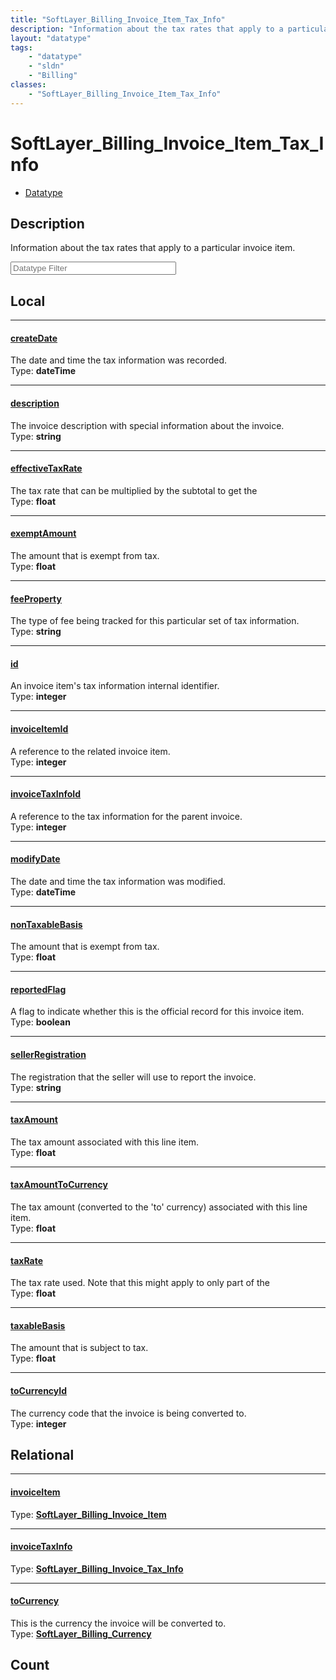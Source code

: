 ```yaml
---
title: "SoftLayer_Billing_Invoice_Item_Tax_Info"
description: "Information about the tax rates that apply to a particular invoice item."
layout: "datatype"
tags:
    - "datatype"
    - "sldn"
    - "Billing"
classes:
    - "SoftLayer_Billing_Invoice_Item_Tax_Info"
---
```


# SoftLayer_Billing_Invoice_Item_Tax_Info
<div id='service-datatype'>
    <ul id='sldn-reference-tabs'>
        <li id='datatype'> <a href='/reference/datatypes/SoftLayer_Billing_Invoice_Item_Tax_Info' >Datatype</a></li>
    </ul>
</div>

## Description 


Information about the tax rates that apply to a particular invoice item. 





<!-- Filer BEGIN -->
<div class="view-filters">
        <div class="clearfix">
            <div class="search-input-box">
                <input placeholder="Datatype Filter" onkeyup="titleSearch(inputId='prop-input', divId='properties', elementClass='prop-row')" 
                    type="text" id="prop-input" value="" size="30" maxlength="128" class="form-text">
            </div>
        </div>
</div>
<!-- Filer END -->

<div id="properties" class="content">
<div id="localProperties" class="prop-content" >

## Local
<div class="prop-row">

-----
[createDate]: #createdate
#### [createDate]
The date and time the tax information was recorded.  
<span class="type-label">Type: </span>**dateTime**  



</div>
<div class="prop-row">

-----
[description]: #description
#### [description]
The invoice description with special information about the invoice.  
<span class="type-label">Type: </span>**string**  



</div>
<div class="prop-row">

-----
[effectiveTaxRate]: #effectivetaxrate
#### [effectiveTaxRate]
The tax rate that can be multiplied by the subtotal to get the  
<span class="type-label">Type: </span>**float**  



</div>
<div class="prop-row">

-----
[exemptAmount]: #exemptamount
#### [exemptAmount]
The amount that is exempt from tax.  
<span class="type-label">Type: </span>**float**  



</div>
<div class="prop-row">

-----
[feeProperty]: #feeproperty
#### [feeProperty]
The type of fee being tracked for this particular set of tax information.  
<span class="type-label">Type: </span>**string**  



</div>
<div class="prop-row">

-----
[id]: #id
#### [id]
An invoice item's tax information internal identifier.  
<span class="type-label">Type: </span>**integer**  



</div>
<div class="prop-row">

-----
[invoiceItemId]: #invoiceitemid
#### [invoiceItemId]
A reference to the related invoice item.  
<span class="type-label">Type: </span>**integer**  



</div>
<div class="prop-row">

-----
[invoiceTaxInfoId]: #invoicetaxinfoid
#### [invoiceTaxInfoId]
A reference to the tax information for the parent invoice.  
<span class="type-label">Type: </span>**integer**  



</div>
<div class="prop-row">

-----
[modifyDate]: #modifydate
#### [modifyDate]
The date and time the tax information was modified.  
<span class="type-label">Type: </span>**dateTime**  



</div>
<div class="prop-row">

-----
[nonTaxableBasis]: #nontaxablebasis
#### [nonTaxableBasis]
The amount that is exempt from tax.  
<span class="type-label">Type: </span>**float**  



</div>
<div class="prop-row">

-----
[reportedFlag]: #reportedflag
#### [reportedFlag]
A flag to indicate whether this is the official record for this invoice item.  
<span class="type-label">Type: </span>**boolean**  



</div>
<div class="prop-row">

-----
[sellerRegistration]: #sellerregistration
#### [sellerRegistration]
The registration that the seller will use to report the invoice.  
<span class="type-label">Type: </span>**string**  



</div>
<div class="prop-row">

-----
[taxAmount]: #taxamount
#### [taxAmount]
The tax amount associated with this line item.  
<span class="type-label">Type: </span>**float**  



</div>
<div class="prop-row">

-----
[taxAmountToCurrency]: #taxamounttocurrency
#### [taxAmountToCurrency]
The tax amount (converted to the 'to' currency) associated with this line item.  
<span class="type-label">Type: </span>**float**  



</div>
<div class="prop-row">

-----
[taxRate]: #taxrate
#### [taxRate]
The tax rate used. Note that this might apply to only part of the  
<span class="type-label">Type: </span>**float**  



</div>
<div class="prop-row">

-----
[taxableBasis]: #taxablebasis
#### [taxableBasis]
The amount that is subject to tax.  
<span class="type-label">Type: </span>**float**  



</div>
<div class="prop-row">

-----
[toCurrencyId]: #tocurrencyid
#### [toCurrencyId]
The currency code that the invoice is being converted to.  
<span class="type-label">Type: </span>**integer**  



</div>
</div>
<!-- LOCAL PROPERTY END -->

<div id="relationalProperties"  class="prop-content" >

## Relational
<div class="prop-row">

-----
[invoiceItem]: #invoiceitem
#### [invoiceItem]
  
<span class="type-label">Type: </span>**<a href='/reference/datatypes/SoftLayer_Billing_Invoice_Item'>SoftLayer_Billing_Invoice_Item </a>**  



</div>
<div class="prop-row">

-----
[invoiceTaxInfo]: #invoicetaxinfo
#### [invoiceTaxInfo]
  
<span class="type-label">Type: </span>**<a href='/reference/datatypes/SoftLayer_Billing_Invoice_Tax_Info'>SoftLayer_Billing_Invoice_Tax_Info </a>**  



</div>
<div class="prop-row">

-----
[toCurrency]: #tocurrency
#### [toCurrency]
This is the currency the invoice will be converted to.  
<span class="type-label">Type: </span>**<a href='/reference/datatypes/SoftLayer_Billing_Currency'>SoftLayer_Billing_Currency </a>**  



</div>

## Count
</div>


